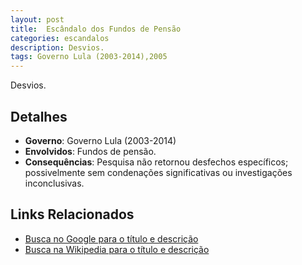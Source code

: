 ```yaml
---
layout: post
title:  Escândalo dos Fundos de Pensão
categories: escandalos
description: Desvios.
tags: Governo Lula (2003-2014),2005
---
```


Desvios.

## Detalhes
- **Governo**: Governo Lula (2003-2014)
- **Envolvidos**: Fundos de pensão.
- **Consequências**: Pesquisa não retornou desfechos específicos; possivelmente sem condenações significativas ou investigações inconclusivas.

## Links Relacionados
- [Busca no Google para o título e descrição](https://www.google.com/search?q=Esc%C3%A2ndalo%20dos%20Fundos%20de%20Pens%C3%A3o%20Desvios.%20Governo%20Lula%20%282003-2014%29)
- [Busca na Wikipedia para o título e descrição](https://en.wikipedia.org/w/index.php?search=Esc%C3%A2ndalo%20dos%20Fundos%20de%20Pens%C3%A3o%20Desvios.%20Governo%20Lula%20%282003-2014%29)
